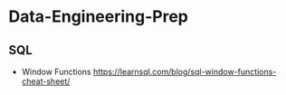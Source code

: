 # Data-Engineering-Prep

## SQL

* Window Functions
https://learnsql.com/blog/sql-window-functions-cheat-sheet/
